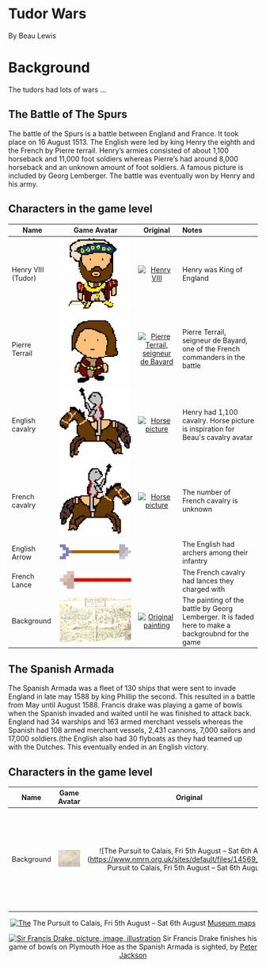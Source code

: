 # Tudor Wars

By Beau Lewis

# Background

The tudors had lots of wars ... 

## The Battle of The Spurs

The battle of the Spurs is a battle between England and France. It took place on 16 August 1513. The English were led by king Henry the eighth and the French by Pierre terrail. Henry’s armies consisted of about 1,100 horseback and 11,000 foot soldiers whereas Pierre’s had around 8,000 horseback and an unknown amount of foot soldiers. A famous picture is included by Georg Lemberger. The battle was eventually won by Henry and his army.

## Characters in the game level

| Name          | Game Avatar           | Original  | Notes |
| ------------- |:---------------------:|:---------:|:----- |
| Henry VIII (Tudor) | [![Beau's Henry VIII Avatar](henry.gif "Beau's Henry VIII Avatar")](henry.gif)| [![Henry VIII](http://www.luminarium.org/renlit/henry81540c.jpg "Henry VIII")](http://www.luminarium.org/renlit/tudor.htm) | Henry was King of England |
| Pierre Terrail | [![Beau's Pierre Terrail Avatar](pierre.gif "Beau's Pierre Terrail  Avatar")](pierre.gif) |[![Pierre Terrail, seigneur de Bayard](https://upload.wikimedia.org/wikipedia/commons/5/59/Pierre_Terrail_de_Bayard.jpg "Pierre Terrail, seigneur de Bayard")](https://en.wikipedia.org/wiki/Pierre_Terrail,_seigneur_de_Bayard)| Pierre Terrail, seigneur de Bayard, one of the French commanders in the battle |
| English cavalry | [![English cavalry avatar](horse_1.gif "English cavalry avatar")](horse_1.gif) | [![Horse picture](https://thumbs.dreamstime.com/z/bay-stallion-free-run-fast-desert-dust-horse-galloping-sand-184357183.jpg)](https://www.dreamstime.com/bay-stallion-free-run-fast-desert-dust-horse-galloping-sand-image184357183 "Horse picture avatar is based on") |Henry had 1,100 cavalry. Horse picture is inspiration for Beau's cavalry avatar|
| French cavalry | [![Spanish cavalry avatar](rhorse_1.gif "English cavalry avatar")](rhorse_1.gif) | [![Horse picture](https://thumbs.dreamstime.com/z/bay-stallion-free-run-fast-desert-dust-horse-galloping-sand-184357183.jpg)](https://www.dreamstime.com/bay-stallion-free-run-fast-desert-dust-horse-galloping-sand-image184357183 "Horse picture avatar is based on") |The number of French cavalry is unknown|
| English Arrow | [![English arrow avatar](arrow.gif)](arrow.gif) || The English had archers among their infantry |
| French Lance | [![French lance avatar](back_arrow.gif)](back_arrow.gif) || The French cavalry had lances they charged with|
| Background | [![Georg Lemberger painting used as background](background.gif)](background.gif) | [![Original painting](https://upload.wikimedia.org/wikipedia/commons/f/f5/Georg_Lemberger%2C_Battle_of_Guinegate_%281513%29%2C_Triumphzug_Kaiser_Maximilians.jpg)](https://en.wikipedia.org/wiki/Battle_of_the_Spurs) |The painting of the battle by Georg Lemberger. It is faded here to make a backgroubnd for the game|


## The Spanish Armada

The Spanish Armada was a fleet of 130 ships that were sent to invade England in late may 1588 by king Phillip the second. This resulted in a battle from May until August 1588. Francis drake was playing a game of bowls when the Spanish invaded and waited until he was finished to attack back. England had 34 warships and 163 armed merchant vessels whereas the Spanish had 108 armed merchant vessels, 2,431 cannons, 7,000 sailors and 17,000 soldiers.(the English also had 30 flyboats as they had teamed up with the Dutches. This eventually ended in an English victory.

## Characters in the game level

| Name          | Game Avatar           | Original  | Notes |
| ------------- |:---------------------:|:---------:|:----- |
|Background | [![Armada map](background2.gif)](background2.gif) | ![The Pursuit to Calais, Fri 5th August – Sat 6th August](https://www.nmrn.org.uk/sites/default/files/14569_8.jpg"The Pursuit to Calais, Fri 5th August – Sat 6th August") |The Pursuit to Calais, Fri 5th August – Sat 6th August. Map from [NMRN](https://www.nmrn.org.uk/major-appeals/armada-maps).|


<center>
<a href="https://www.nmrn.org.uk/major-appeals/armada-maps/view-armada-maps"><img src="https://www.nmrn.org.uk/sites/default/files/14569_8.jpg" alt=The Pursuit to Calais, Fri 5th August – Sat 6th August" width="386"></a>
The Pursuit to Calais, Fri 5th August – Sat 6th August <a title="Armada" href="https://www.nmrn.org.uk/major-appeals/armada-maps/view-armada-maps">Museum maps</a>

<p>

</center>


<p>


<center>
<a href="https://www.lookandlearn.com/history-images/A003428-03/The-Great-Armada-Playing-Bowls"><img src="https://www.lookandlearn.com/history-images/preview/A/A003/A003428-03.jpg" alt="Sir Francis Drake, picture, image, illustration" width="386" height="512"></a>
Sir Francis Drake finishes his game of bowls on Plymouth Hoe as the Spanish Armada is sighted, by <a title="Peter Jackson" href="https://www.lookandlearn.com/history-images/search.php?search=Peter+Jackson&amp;bool=phrase">Peter Jackson</a>
</center>

<p>

</body>

